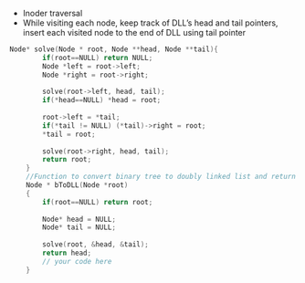 - Inoder traversal
- While visiting each node, keep track of DLL’s head and tail pointers, insert each visited node to the end of DLL using tail pointer

```cpp
Node* solve(Node * root, Node **head, Node **tail){
        if(root==NULL) return NULL;
        Node *left = root->left;
        Node *right = root->right;
        
        solve(root->left, head, tail);
        if(*head==NULL) *head = root;
        
        root->left = *tail;
        if(*tail != NULL) (*tail)->right = root;
        *tail = root;
        
        solve(root->right, head, tail);
        return root;
    }
    //Function to convert binary tree to doubly linked list and return it.
    Node * bToDLL(Node *root)
    {
        if(root==NULL) return root;
        
        Node* head = NULL;
        Node* tail = NULL;
        
        solve(root, &head, &tail);
        return head;
        // your code here
    }
```
